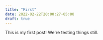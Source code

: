 ```yaml
---
title: "First"
date: 2022-02-22T20:00:27-05:00
draft: true
---
```


This is my first post! We're testing things still.